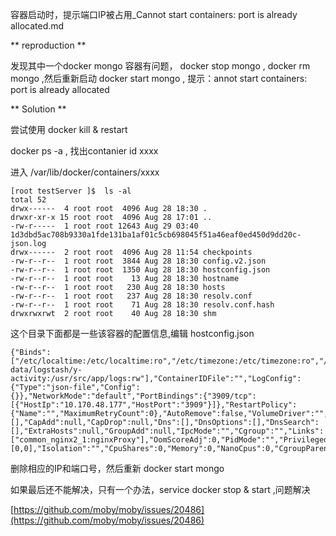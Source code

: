 容器启动时，提示端口IP被占用_Cannot start containers: port is already allocated.md


** reproduction **

发现其中一个docker mongo 容器有问题， docker stop mongo , docker rm mongo ,然后重新启动 docker start mongo , 提示：annot start containers: port is already allocated


** Solution **

尝试使用 docker kill & restart 

docker ps -a , 找出contanier id xxxx

进入 /var/lib/docker/containers/xxxx

```
[root testServer ]$  ls -al
total 52
drwx------  4 root root  4096 Aug 28 18:30 .
drwxr-xr-x 15 root root  4096 Aug 28 17:01 ..
-rw-r-----  1 root root 12643 Aug 29 03:40 1d3dbd5ac708b9330a1fde131ba1af01c5cb698045f51a46eaf0ed450d9dd20c-json.log
drwx------  2 root root  4096 Aug 28 11:54 checkpoints
-rw-r--r--  1 root root  3844 Aug 28 18:30 config.v2.json
-rw-r--r--  1 root root  1350 Aug 28 18:30 hostconfig.json
-rw-r--r--  1 root root    13 Aug 28 18:30 hostname
-rw-r--r--  1 root root   230 Aug 28 18:30 hosts
-rw-r--r--  1 root root   237 Aug 28 18:30 resolv.conf
-rw-r--r--  1 root root    71 Aug 28 18:30 resolv.conf.hash
drwxrwxrwt  2 root root    40 Aug 28 18:30 shm
```

这个目录下面都是一些该容器的配置信息,编辑 hostconfig.json

```
{"Binds":["/etc/localtime:/etc/localtime:ro","/etc/timezone:/etc/timezone:ro","/mnt/docker-data/logstash/y-activity:/usr/src/app/logs:rw"],"ContainerIDFile":"","LogConfig":{"Type":"json-file","Config":{}},"NetworkMode":"default","PortBindings":{"3909/tcp":[{"HostIp":"10.170.48.177","HostPort":"3909"}]},"RestartPolicy":{"Name":"","MaximumRetryCount":0},"AutoRemove":false,"VolumeDriver":"","VolumesFrom":[],"CapAdd":null,"CapDrop":null,"Dns":[],"DnsOptions":[],"DnsSearch":[],"ExtraHosts":null,"GroupAdd":null,"IpcMode":"","Cgroup":"","Links":["common_nginx2_1:nginxProxy"],"OomScoreAdj":0,"PidMode":"","Privileged":false,"PublishAllPorts":false,"ReadonlyRootfs":false,"SecurityOpt":null,"UTSMode":"","UsernsMode":"","ShmSize":67108864,"Runtime":"runc","ConsoleSize":[0,0],"Isolation":"","CpuShares":0,"Memory":0,"NanoCpus":0,"CgroupParent":"","BlkioWeight":0,"BlkioWeightDevice":null,"BlkioDeviceReadBps":null,"BlkioDeviceWriteBps":null,"BlkioDeviceReadIOps":null,"BlkioDeviceWriteIOps":null,"CpuPeriod":0,"CpuQuota":0,"CpuRealtimePeriod":0,"CpuRealtimeRuntime":0,"CpusetCpus":"","CpusetMems":"","Devices":null,"DeviceCgroupRules":null,"DiskQuota":0,"KernelMemory":0,"MemoryReservation":0,"MemorySwap":0,"MemorySwappiness":-1,"OomKillDisable":false,"PidsLimit":0,"Ulimits":null,"CpuCount":0,"CpuPercent":0,"IOMaximumIOps":0,"IOMaximumBandwidth":0}
```

删除相应的IP和端口号，然后重新 docker start mongo

如果最后还不能解决，只有一个办法，service docker stop & start  ,问题解决

[https://github.com/moby/moby/issues/20486](https://github.com/moby/moby/issues/20486)